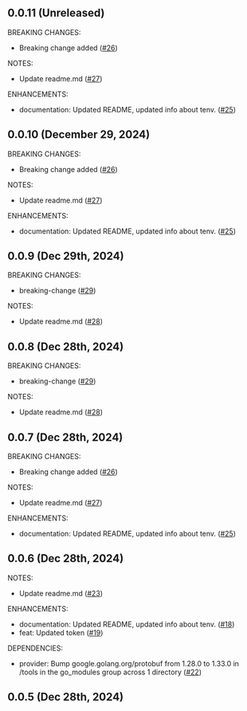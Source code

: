 ## 0.0.11 (Unreleased)
BREAKING CHANGES:

* Breaking change added ([#26](https://github.com/Nmishin/terraform-provider-dodo/issues/26))

NOTES:

* Update readme.md ([#27](https://github.com/Nmishin/terraform-provider-dodo/issues/27))

ENHANCEMENTS:

* documentation: Updated README, updated info about tenv. ([#25](https://github.com/Nmishin/terraform-provider-dodo/issues/25))
## 0.0.10 (December 29, 2024)
BREAKING CHANGES:

* Breaking change added ([#26](https://github.com/Nmishin/terraform-provider-dodo/issues/26))

NOTES:

* Update readme.md ([#27](https://github.com/Nmishin/terraform-provider-dodo/issues/27))

ENHANCEMENTS:

* documentation: Updated README, updated info about tenv. ([#25](https://github.com/Nmishin/terraform-provider-dodo/issues/25))
## 0.0.9 (Dec 29th, 2024)
BREAKING CHANGES:

* breaking-change ([#29](https://github.com/Nmishin/terraform-provider-dodo/issues/29))

NOTES:

* Update readme.md ([#28](https://github.com/Nmishin/terraform-provider-dodo/issues/28))

## 0.0.8 (Dec 28th, 2024)

BREAKING CHANGES:

* breaking-change ([#29](https://github.com/Nmishin/terraform-provider-dodo/issues/29))

NOTES:

* Update readme.md ([#28](https://github.com/Nmishin/terraform-provider-dodo/issues/28))

## 0.0.7 (Dec 28th, 2024)

BREAKING CHANGES:

* Breaking change added ([#26](https://github.com/Nmishin/terraform-provider-dodo/issues/26))

NOTES:

* Update readme.md ([#27](https://github.com/Nmishin/terraform-provider-dodo/issues/27))

ENHANCEMENTS:

* documentation: Updated README, updated info about tenv. ([#25](https://github.com/Nmishin/terraform-provider-dodo/issues/25))

## 0.0.6 (Dec 28th, 2024)

NOTES:

* Update readme.md ([#23](https://github.com/Nmishin/terraform-provider-dodo/issues/23))

ENHANCEMENTS:

* documentation: Updated README, updated info about tenv. ([#18](https://github.com/Nmishin/terraform-provider-dodo/issues/18))
* feat: Updated token ([#19](https://github.com/Nmishin/terraform-provider-dodo/issues/19))

DEPENDENCIES:

* provider: Bump google.golang.org/protobuf from 1.28.0 to 1.33.0 in /tools in the go_modules group across 1 directory ([#22](https://github.com/Nmishin/terraform-provider-dodo/issues/22))

## 0.0.5 (Dec 28th, 2024)
